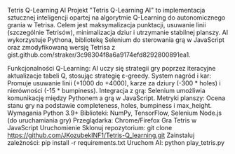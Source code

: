 
Tetris Q-Learning AI
Projekt "Tetris Q-Learning AI" to implementacja sztucznej inteligencji opartej na algorytmie Q-Learning do autonomicznego grania w Tetrisa. Celem jest maksymalizacja punktacji, usuwanie linii (szczególnie Tetrisów), minimalizacja dziur i utrzymanie stabilnej planszy. AI wykorzystuje Pythona, bibliotekę Selenium do sterowania grą w JavaScript oraz zmodyfikowaną wersję Tetrisa z gist.github.com/straker/3c98304f8a6a9174efd8292800891ea1.

Funkcjonalności
Q-Learning: AI uczy się strategii gry poprzez iteracyjne aktualizacje tabeli Q, stosując strategię ε-greedy.
System nagród i kar: Promuje usuwanie linii (+1000 do +4000), karze za dziury (-300 * holes) i nierówności (-15 * bumpiness).
Integracja z grą: Selenium umożliwia komunikację między Pythonem a grą w JavaScript.
Metryki planszy: Ocena stanu gry na podstawie completeness, holes, bumpiness i max_height.
Wymagania
Python 3.9+
Biblioteki: NumPy, TensorFlow, Selenium
Node.js (do uruchamiania gry)
Przeglądarka: Chrome/Firefox
Gra Tetris w JavaScript
Uruchomienie
Sklonuj repozytorium: git clone https://github.com/JKozubekINF1/Tetris-Q_learning.git
Zainstaluj zależności: pip install -r requirements.txt
Uruchom AI: python play_tetris.py
